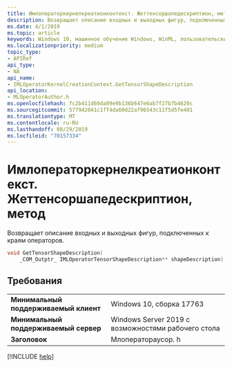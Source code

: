 ```yaml
---
title: Имлоператоркернелкреатионконтекст. Жеттенсоршапедескриптион, метод
description: Возвращает описание входных и выходных фигур, подключенных к краям операторов.
ms.date: 4/1/2019
ms.topic: article
keywords: Windows 10, машинное обучение Windows, WinML, пользовательские операторы, Жеттенсоршапедескриптион
ms.localizationpriority: medium
topic_type:
- APIRef
api_type:
- NA
api_name:
- IMLOperatorKernelCreationContext.GetTensorShapeDescription
api_location:
- MLOperatorAuthor.h
ms.openlocfilehash: fc2b411d69da09e9b136b647e6ab7f27b7b4620c
ms.sourcegitcommit: 577942041c1ff4da60d22af96543c11f5d5fe401
ms.translationtype: MT
ms.contentlocale: ru-RU
ms.lasthandoff: 08/29/2019
ms.locfileid: "70157334"
---
```

# <a name="imloperatorkernelcreationcontextgettensorshapedescription-method"></a>Имлоператоркернелкреатионконтекст. Жеттенсоршапедескриптион, метод

Возвращает описание входных и выходных фигур, подключенных к краям операторов.

```cpp
void GetTensorShapeDescription(
    _COM_Outptr_ IMLOperatorTensorShapeDescription** shapeDescription)
```

## <a name="requirements"></a>Требования

| | |
|-|-|
| **Минимальный поддерживаемый клиент** | Windows 10, сборка 17763 |
| **Минимальный поддерживаемый сервер** | Windows Server 2019 с возможностями рабочего стола |
| **Заголовок** | Млоператораусор. h |

[!INCLUDE [help](../../includes/get-help.md)]
